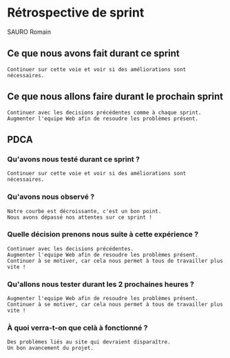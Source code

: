 # Rétrospective de sprint

SAURO Romain

## Ce que nous avons fait durant ce sprint
	Continuer sur cette voie et voir si des améliorations sont nécessaires.

## Ce que nous allons faire durant le prochain sprint
	Continuer avec les decisions précédentes comme à chaque sprint.
	Augmenter l'equipe Web afin de resoudre les problèmes présent.

## PDCA 
### Qu'avons nous testé durant ce sprint ?
	Continuer sur cette voie et voir si des améliorations sont nécessaires.

### Qu'avons nous observé ?
	Notre courbe est décroissante, c'est un bon point.
	Nous avons dépassé nos attentes sur ce sprint !

### Quelle décision prenons nous suite à cette expérience ?
	Continuer avec les decisions précédentes.
	Augmenter l'equipe Web afin de resoudre les problèmes présent.
	Continuer à se motiver, car cela nous permet à tous de travailler plus vite !

### Qu'allons nous tester durant les 2 prochaines heures ?
	Augmenter l'equipe Web afin de resoudre les problèmes présent.
	Continuer à se motiver, car cela nous permet à tous de travailler plus vite !

### À quoi verra-t-on que celà à fonctionné ?
	Des problèmes liés au site qui devraient disparaître.
	Un bon avancement du projet.